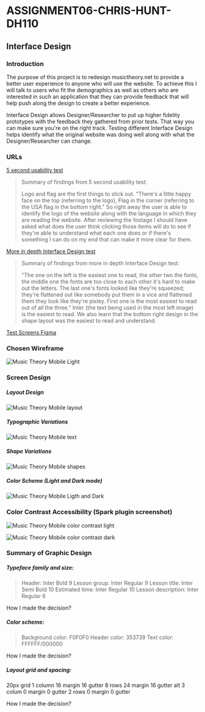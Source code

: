 # ASSIGNMENT06-CHRIS-HUNT-DH110

## Interface Design

### Introduction

The purpose of this project is to redesign musictheory.net to provide a better user experience to anyone who will use the website. To achieve this I will talk to users who fit the demographics as well as others who are interested in such an application that they can provide feedback that will help push along the design to create a better experience.

Interface Design allows Designer/Researcher to put up higher fidelity prototypes with the feedback they gathered from prior tests. That way you can make sure you're on the right track. Testing different Interface Design helps identify what the original website was doing well along with what the Designer/Researcher can change.

### URLs

[5 second usability test](https://youtu.be/gVTsw0LuuA4)

>Summary of findings from 5 second usability test:
>
>   Logo and flag are the first things to stick out. "There's a little happy face on the top (referring to the logo), Flag in the corner (referring to the USA flag in the bottom right." So right away the user is able to identify the logo of the website along with the language in which they are reading the website. After reviewing the footage I should have asked what does the user think clicking those items will do to see if they're able to understand what each one does or if there's something I can do on my end that can make it more clear for them.

[More in depth Interface Design test](https://youtu.be/lCJRRiDlMzo)

>Summary of findings from more in depth Interface Design test:
>
>   "The one on the left is the easiest one to read, the other two the fonts, the middle one the fonts are too close to each other it's hard to make out the letters. The last one's fonts looked like they're squeezed; they're flattened out like somebody put them in a vice and flattened them they look like they're pixley. First one is the most easiest to read out of all the three."
>   Inter (the text being used in the most left image) is the easiest to read. We also learn that the bottom right design in the shape layout was the easiest to read and understand.

[Test Screens Figma](https://www.figma.com/file/QOXXEFvprdodF0daWYRbqX/Interface-Design-System?node-id=0%3A1)

### Chosen Wireframe

![Music Theory Mobile Light](Music%20Theory%20Mobile%20Light.png)

### Screen Design

##### Layout Design

![Music Theory Mobile layout](Layout.png)

##### Typographic Variations

![Music Theory Mobile text](Text.png)

##### Shape Variations

![Music Theory Mobile shapes](Shapes.png)

##### Color Scheme (Light and Dark mode)

![Music Theory Mobile Ligth and Dark](Light%20%20Dark.png)

### Color Contrast Accessibility (Spark plugin screenshot)

![Music Theory Mobile color contrast light](color%20contrast%20light.PNG)

![Music Theory Mobile color contrast dark](color%20contrast%20dark.PNG)

### Summary of Graphic Design

##### Typeface family and size:

>Header: Inter Bold 9
>Lesson group: Inter Regular 9
>Lesson title: Inter Semi Bold 10
>Estimated time: Inter Regular 10
>Lesson description: Inter Regular 6

How I made the decision?

##### Color scheme:

>Background color: F0F0F0
>Header color: 353739
>Text color: FFFFFF/000000

How I made the decision?

##### Layout grid and spacing:

20px grid
1 column 16 margin 16 gutter
8 rows 24 margin 16 gutter
alt
3 colum 0 margin 0 gutter
2 rows 0 margin 0 gutter

How I made the decision?
